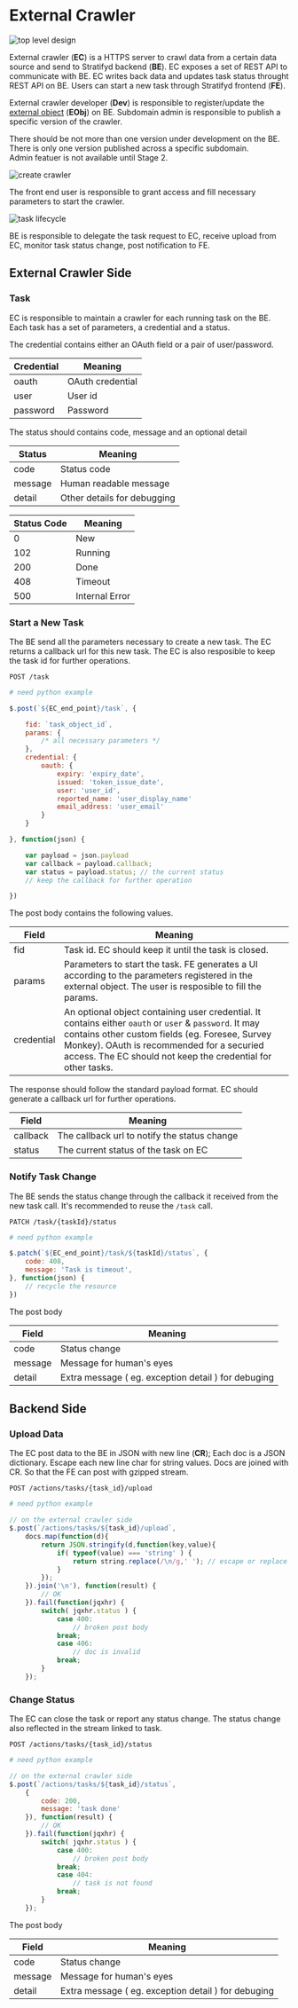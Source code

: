 # External Crawler

![top level design](diagrams/topLevelDesign.svg)

External crawler (<b>EC</b>) is a HTTPS server to crawl data from a certain data source and send to Stratifyd backend (<b>BE</b>).
EC exposes a set of REST API to communicate with BE.
EC writes back data and updates task status throught REST API on BE.
Users can start a new task through Stratifyd frontend (<b>FE</b>).

External crawler developer (<b>Dev</b>) is responsible to register/update the [external object](#external-object) (<b>EObj</b>) on BE.
Subdomain admin is responsible to publish a specific version of the crawler.

<aside class="notice">
There should be not more than one version under development on the BE.
</aside>

<aside class="notice">
There is only one version published across a specific subdomain.
</aside>

<aside class='warning'>
Admin featuer is not available until Stage 2.
</aside>

![create crawler](diagrams/createCrawler.svg)

The front end user is responsible to grant access and fill necessary parameters to start the crawler.

![task lifecycle](diagrams/taskLifecycle.svg)

BE is responsible to delegate the task request to EC, receive upload from EC, monitor task status change, post notification to FE.

## External Crawler Side

### Task

EC is responsible to maintain a crawler for each running task on the BE.
Each task has a set of parameters, a credential and a status.

The credential contains either an OAuth field or a pair of user/password.

Credential | Meaning
---------- | -------
oauth | OAuth credential
user | User id
password | Password

The status should contains code, message and an optional detail

Status | Meaning
------ | ------
code | Status code
message | Human readable message
detail | Other details for debugging

Status Code | Meaning
----------- | --------
0   | New
102 | Running
200 | Done
408 | Timeout
500 | Internal Error


### Start a New Task

The BE send all the parameters necessary to create a new task. The EC returns a callback url for this new task.  The EC is also resposible to keep the task id for further operations.

`POST /task`

```python
# need python example
```

```javascript
$.post(`${EC_end_point}/task`, {

	fid: `task_object_id`,
	params: {
		/* all necessary parameters */
	},
	credential: {
		oauth: {
			expiry: 'expiry_date', 
			issued: 'token_issue_date', 
			user: 'user_id', 
			reported_name: 'user_display_name'
			email_address: 'user_email'
		}
	}

}, function(json) {

	var payload = json.payload
	var callback = payload.callback;
	var status = payload.status; // the current status
	// keep the callback for further operation

})
```

The post body contains the following values.

Field | Meaning
---------- | -------
fid | Task id. EC should keep it until the task is closed. 
params | Parameters to start the task. FE generates a UI according to the parameters registered in the external object. The user is resposible to fill the params.
credential | An optional object containing user credential. It contains either `oauth` or `user` & `password`. It may contains other custom fields (eg. Foresee, Survey Monkey). OAuth is recommended for a securied access.  The EC should not keep the credential for other tasks.

The response should follow the standard payload format. EC should generate a callback url for further operations.

Field | Meaning
--------|-------
callback | The callback url to notify the status change
status | The current status of the task on EC


### Notify Task Change

The BE sends the status change through the callback it received from the new task call.
It's recommended to reuse the `/task` call.

`PATCH /task/{taskId}/status`

```python
# need python example
```

```javascript
$.patch(`${EC_end_point}/task/${taskId}/status`, {
	code: 408,
	message: 'Task is timeout',
}, function(json) {
	// recycle the resource
})
```

The post body

Field | Meaning
---------- | -------
code | Status change
message | Message for human's eyes
detail | Extra message ( eg. exception detail ) for debuging



## Backend Side

### Upload Data

The EC post data to the BE in JSON with new line (<b>CR</b>);
Each doc is a JSON dictionary. Escape each new line char for string values.
Docs are joined with CR. So that the FE can post with gzipped stream.

`POST /actions/tasks/{task_id}/upload`

```python
# need python example
```

```javascript
// on the external crawler side
$.post(`/actions/tasks/${task_id}/upload`,
	docs.map(function(d){ 
		return JSON.stringify(d,function(key,value){
			if( typeof(value) === 'string' ) {
				return string.replace(/\n/g,' '); // escape or replace CR.
			}
		}); 
	}).join('\n'), function(result) {
		// OK
	}).fail(function(jqxhr) {
		switch( jqxhr.status ) {
			case 400:
				// broken post body
			break;
			case 406:
				// doc is invalid 
			break;
		}
	});
```


### Change Status

The EC can close the task or report any status change. The status change also reflected in the stream linked to task.

`POST /actions/tasks/{task_id}/status`

```python
# need python example
```

```javascript
// on the external crawler side
$.post(`/actions/tasks/${task_id}/status`,
	{
		code: 200,
		message: 'task done'
	}), function(result) {
		// OK
	}).fail(function(jqxhr) {
		switch( jqxhr.status ) {
			case 400:
				// broken post body
			break;
			case 404:
				// task is not found 
			break;
		}
	});
```

The post body

Field | Meaning
---------- | -------
code | Status change
message | Message for human's eyes
detail | Extra message ( eg. exception detail ) for debuging


